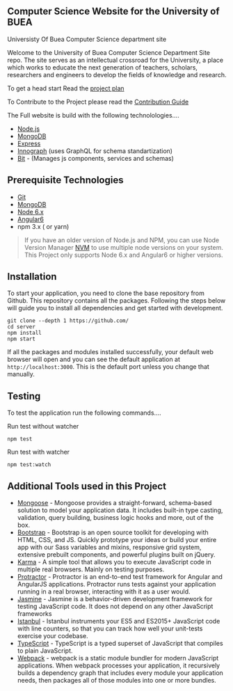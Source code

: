 ## Computer Science Website for the University of BUEA 

Universisty Of Buea Computer Science department site


Welcome to the University of Buea Computer Science Department Site repo. The site serves
as an intellectual crossroad for the University, a place which works to educate the next
generation of teachers, scholars, researchers and engineers to develop the fields of
knowledge and research.

To get a head start Read the [project plan](https://github.com/ubcsc/ubcsc-website/wiki/Poject-proposal)

To Contribute to the Project please read the [Contribution Guide](https://github.com/ubcsc/ubcsc-website/blob/master/CONTRIBUTING.md)



The Full website is build with the following technolologies....
* [Node.js](https://nodejs.org/en/)
* [MongoDB](https://www.mongodb.com)
* [Express](https://expressjs.com/)
* [Innograph](https://github.com/linnovate/innograph) (uses GraphQL for schema standartization)
* [Bit](https://bitsrc.io/) - (Manages js components, services and schemas)

## Prerequisite Technologies

* [Git](https://git-scm.com/downloads)
* [MongoDB](https://www.mongodb.org/downloads)
* [Node 6.x](https://nodejs.org/en/download/)
* [Angular6](https://agular.io/)
* npm 3.x ( or yarn)

> If you have an older version of Node.js and NPM, you can use Node Version Manager [NVM](https://github.com/creationix/nvm) to use multiple node versions on your system. This Project only supports Node 6.x and Angular6 or higher versions.

## Installation

To start your application, you need to clone the base repository from Github. This repository contains all the packages. Following the steps below will guide you to install all dependencies and get started with development.

```
git clone --depth 1 https://github.com/ 
cd server
npm install  
npm start  
```

If all the packages and modules installed successfully, your default web browser will open and you can see the default application at `http://localhost:3000`. This is the default port unless you change that manually.

## Testing
To test the application run the following commands....

Run test without watcher
```
npm test
```
Run test with watcher

```
npm test:watch
```




## Additional Tools used in this Project

* [Mongoose](http://mongoosejs.com/) - Mongoose provides a straight-forward, schema-based solution to model your application data. It includes built-in type casting, validation, query building, business logic hooks and more, out of the box.
* [Bootstrap](http://getbootstrap.com/) - Bootstrap is an open source toolkit for developing with HTML, CSS, and JS. Quickly prototype your ideas or build your entire app with our Sass variables and mixins, responsive grid system, extensive prebuilt components, and powerful plugins built on jQuery.
* [Karma](https://karma-runner.github.io/1.0/index.html) - A simple tool that allows you to execute JavaScript code in multiple real browsers. Mainly on testing purposes.
* [Protractor](http://www.protractortest.org/#/) - Protractor is an end-to-end test framework for Angular and AngularJS applications. Protractor runs tests against your application running in a real browser, interacting with it as a user would. 
* [Jasmine](https://jasmine.github.io/) - Jasmine is a behavior-driven development framework for testing JavaScript code. It does not depend on any other JavaScript frameworks
* [Istanbul](https://istanbul.js.org/) - Istanbul instruments your ES5 and ES2015+ JavaScript code with line counters, so that you can track how well your unit-tests exercise your codebase.
* [TypeScript](https://www.typescriptlang.org/) - TypeScript is a typed superset of JavaScript that compiles to plain JavaScript.
* [Webpack](https://webpack.js.org/) - webpack is a static module bundler for modern JavaScript applications. When webpack processes your application, it recursively builds a dependency graph that includes every module your application needs, then packages all of those modules into one or more bundles.


